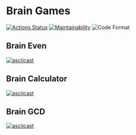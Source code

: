 # Brain Games

[![Actions Status](https://github.com/nohardcode/frontend-project-lvl1/workflows/hexlet-check/badge.svg)](https://github.com/nohardcode/frontend-project-lvl1/actions)
[![Maintainability](https://api.codeclimate.com/v1/badges/55339229d0343c6fc33b/maintainability)](https://codeclimate.com/github/nohardcode/frontend-project-lvl1/maintainability)
![Code Format](https://github.com/nohardcode/frontend-project-lvl1/actions/workflows/code-format.yml/badge.svg)

## Brain Even
[![asciicast](https://asciinema.org/a/Ag62V9PCJyFa4weu3pNcucICb.svg)](https://asciinema.org/a/Ag62V9PCJyFa4weu3pNcucICb)

## Brain Calculator
[![asciicast](https://asciinema.org/a/MuwTDdnx6Q63J92b609MeSiWn.svg)](https://asciinema.org/a/MuwTDdnx6Q63J92b609MeSiWn)

## Brain GCD
[![asciicast](https://asciinema.org/a/GhqVBoqtqft82wgmXcNEenxs8.svg)](https://asciinema.org/a/GhqVBoqtqft82wgmXcNEenxs8)